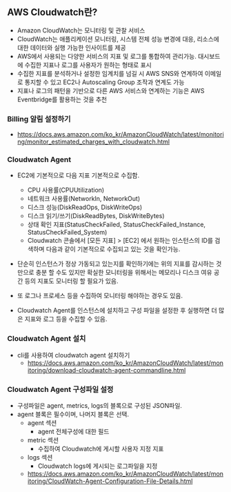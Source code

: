 ## AWS Cloudwatch란?
- Amazon CloudWatch는 모니터링 및 관찰 서비스
- CloudWatch는 애플리케이션 모니터링, 시스템 전체 성능 변경에 대응, 리소스에 대한 데이터와 실행 가능한 인사이트를 제공
- AWS에서 사용되는 다양한 서비스의 지표 및 로그를 통합하여 관리가능. 대시보드에 수집한 지표나 로그를 사용자가 원하는 형태로 표시
- 수집한 지표를 분석하거나 설정한 임계치를 넘길 시 AWS SNS와 연계하여 이메일로 통지할 수 있고 EC2나 Autoscaling Group 조작과 연계도 가능
- 지표나 로그의 패턴을 기반으로 다른 AWS 서비스와 연계하는 기능은 AWS Eventbridge를 활용하는 것을 추천

### Billing 알림 설정하기
- https://docs.aws.amazon.com/ko_kr/AmazonCloudWatch/latest/monitoring/monitor_estimated_charges_with_cloudwatch.html

### Cloudwatch Agent
- EC2에 기본적으로 다음 지표 기본적으로 수집함.
    - CPU 사용률(CPUUtilization)
    - 네트워크 사용률(NetworkIn, NetworkOut)
    - 디스크 성능(DiskReadOps, DiskWriteOps)
    - 디스크 읽기/쓰기(DiskReadBytes, DiskWriteBytes)
    - 상태 확인 지표(StatusCheckFailed, StatusCheckFailed_Instance, StatusCheckFailed_System)
    - Cloudwatch 콘솔에서 [모든 지표] > [EC2] 에서 원하는 인스턴스의 ID를 검색하며 다음과 같이 기본적으로 수집되고 있는 것을 확인가능.

- 단순히 인스턴스가 정상 가동되고 있는지를 확인하기에는 위의 지표를 감시하는 것만으로 충분 할 수도 있지만 확실한 모니터링을 위해서는 메모리나 디스크 여유 공간 등의 지표도 모니터링 할 필요가 있음.
- 또 로그나 프로세스 등을 수집하여 모니터링 해야하는 경우도 있음.
- Cloudwatch Agent를 인스턴스에 설치하고 구성 파일을 설정한 후 실행하면 더 많은 지표와 로그 등을 수집할 수 있음.

### Cloudwatch Agent 설치
- cli를 사용하여 cloudwatch agent 설치하기
  - https://docs.aws.amazon.com/ko_kr/AmazonCloudWatch/latest/monitoring/download-cloudwatch-agent-commandline.html

### Cloudwatch Agent 구성파일 설정
- 구성파일은 agent, metrics, logs의 블록으로 구성된 JSON파일.
- agent 블록은 필수이며, 나머지 블록은 선택.
  - agent 섹션 
    - agent 전체구성에 대한 필드
  - metric 섹션
    - 수집하여 Cloudwatch에 게시할 사용자 지정 지표
  - logs 섹션
    - Cloudwatch logs에 게시되는 로그파일을 지정
  - https://docs.aws.amazon.com/ko_kr/AmazonCloudWatch/latest/monitoring/CloudWatch-Agent-Configuration-File-Details.html

